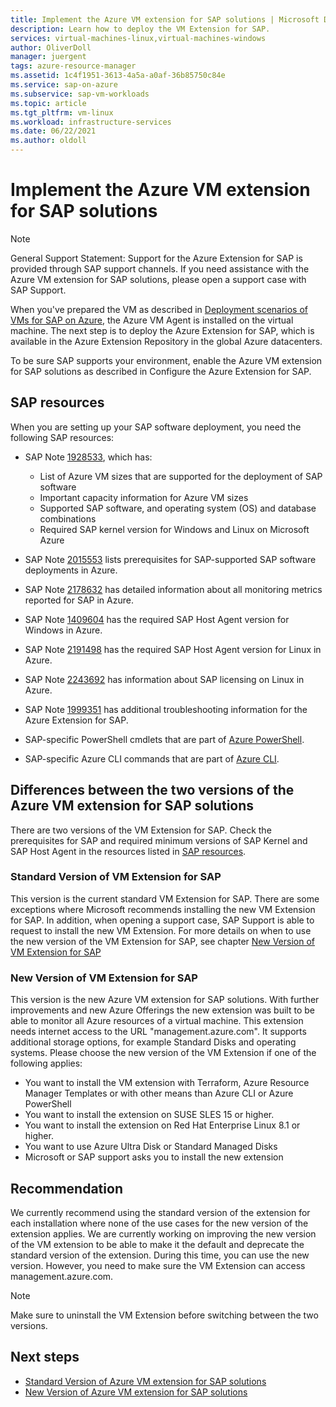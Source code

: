 ```yaml
---
title: Implement the Azure VM extension for SAP solutions | Microsoft Docs
description: Learn how to deploy the VM Extension for SAP.
services: virtual-machines-linux,virtual-machines-windows
author: OliverDoll
manager: juergent
tags: azure-resource-manager
ms.assetid: 1c4f1951-3613-4a5a-a0af-36b85750c84e
ms.service: sap-on-azure
ms.subservice: sap-vm-workloads
ms.topic: article
ms.tgt_pltfrm: vm-linux
ms.workload: infrastructure-services
ms.date: 06/22/2021
ms.author: oldoll
---
```


# Implement the Azure VM extension for SAP solutions

[1928533]:https://launchpad.support.sap.com/#/notes/1928533
[2015553]:https://launchpad.support.sap.com/#/notes/2015553
[2178632]:https://launchpad.support.sap.com/#/notes/2178632
[1409604]:https://launchpad.support.sap.com/#/notes/1409604
[2191498]:https://launchpad.support.sap.com/#/notes/2191498
[2243692]:https://launchpad.support.sap.com/#/notes/2243692
[1999351]:https://launchpad.support.sap.com/#/notes/1999351

[sap-resources]:vm-extension-for-sap.md#42ee2bdb-1efc-4ec7-ab31-fe4c22769b94 (SAP resources)
[new-monitoring]:vm-extension-for-sap.md#38d9f33f-d0af-4b8f-8134-f1f97d656fb6 (New Version of VM Extension for SAP)
[std-extension]:vm-extension-for-sap-standard.md (Standard Version of Azure VM extension for SAP solutions)
[new-extension]:vm-extension-for-sap-new.md (New Version of Azure VM extension for SAP solutions )
[azure-ps]:/powershell/azure/
[azure-cli]:/cli/azure/install-classic-cli
[azure-cli-2]:/cli/azure/install-azure-cli

[deployment-guide-3]:deployment-guide.md#b3253ee3-d63b-4d74-a49b-185e76c4088e (Deployment scenarios of VMs for SAP on Microsoft Azure)
[planning-guide-9.1]:planning-guide.md#6f0a47f3-a289-4090-a053-2521618a28c3 (Azure Monitoring Solution for SAP)

> [!NOTE]
> General Support Statement:
> Support for the Azure Extension for SAP is provided through SAP support channels. If you need assistance with the Azure VM extension for SAP solutions, please open a support case with SAP Support.
 
When you've prepared the VM as described in [Deployment scenarios of VMs for SAP on Azure][deployment-guide-3], the Azure VM Agent is installed on the virtual machine. The next step is to deploy the Azure Extension for SAP, which is available in the Azure Extension Repository in the global Azure datacenters.
 
To be sure SAP supports your environment, enable the Azure VM extension for SAP solutions as described in Configure the Azure Extension for SAP.

## <a name="42ee2bdb-1efc-4ec7-ab31-fe4c22769b94"></a>SAP resources

When you are setting up your SAP software deployment, you need the following SAP resources:

* SAP Note [1928533], which has:
  * List of Azure VM sizes that are supported for the deployment of SAP software
  * Important capacity information for Azure VM sizes
  * Supported SAP software, and operating system (OS) and database combinations
  * Required SAP kernel version for Windows and Linux on Microsoft Azure

* SAP Note [2015553] lists prerequisites for SAP-supported SAP software deployments in Azure.
* SAP Note [2178632] has detailed information about all monitoring metrics reported for SAP in Azure.
* SAP Note [1409604] has the required SAP Host Agent version for Windows in Azure.
* SAP Note [2191498] has the required SAP Host Agent version for Linux in Azure.
* SAP Note [2243692] has information about SAP licensing on Linux in Azure.
* SAP Note [1999351] has additional troubleshooting information for the Azure Extension for SAP.
* SAP-specific PowerShell cmdlets that are part of [Azure PowerShell][azure-ps].
* SAP-specific Azure CLI commands that are part of [Azure CLI][azure-cli-2].
 
## Differences between the two versions of the Azure VM extension for SAP solutions

There are two versions of the VM Extension for SAP. Check the prerequisites for SAP and required minimum versions of SAP Kernel and SAP Host Agent in the resources listed in [SAP resources][sap-resources].

### Standard Version of VM Extension for SAP

This version is the current standard VM Extension for SAP. There are some exceptions where Microsoft recommends installing the new VM Extension for SAP. In addition, when opening a support case, SAP Support is able to request to install the new VM Extension. For more details on when to use the new version of the VM Extension for SAP, see chapter [New Version of VM Extension for SAP][new-monitoring]
 
### <a name="38d9f33f-d0af-4b8f-8134-f1f97d656fb6"></a>New Version of VM Extension for SAP

This version is the new Azure VM extension for SAP solutions. With further improvements and new Azure Offerings the new extension was built to be able to monitor all Azure resources of a virtual machine. This extension needs internet access to the URL "management.azure.com". It supports additional storage options, for example Standard Disks and operating systems. Please choose the new version of the VM Extension if one of the following applies:
 
* You want to install the VM extension with Terraform, Azure Resource Manager Templates or with other means than Azure CLI or Azure PowerShell
* You want to install the extension on SUSE SLES 15 or higher.
* You want to install the extension on Red Hat Enterprise Linux 8.1 or higher.
* You want to use Azure Ultra Disk or Standard Managed Disks
* Microsoft or SAP support asks you to install the new extension
 
## Recommendation

We currently recommend using the standard version of the extension for each installation where none of the use cases for the new version of the extension applies. We are currently working on improving the new version of the VM extension to be able to make it the default and deprecate the standard version of the extension. During this time, you can use the new version. However, you need to make sure the VM Extension can access management.azure.com.
 
> [!NOTE]
> Make sure to uninstall the VM Extension before switching between the two versions.

## Next steps
* [Standard Version of Azure VM extension for SAP solutions][std-extension]
* [New Version of Azure VM extension for SAP solutions][new-extension]

